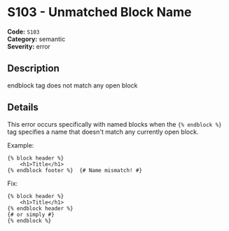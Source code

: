 # S103 - Unmatched Block Name

<!-- This file is automatically generated from diagnostics.toml -->
<!-- Do not edit manually. To update this rule, edit the TOML file instead. -->

**Code:** `S103`  
**Category:** semantic  
**Severity:** error  

## Description

endblock tag does not match any open block

## Details

This error occurs specifically with named blocks when the `{% endblock %}` tag
specifies a name that doesn't match any currently open block.

Example:
```django
{% block header %}
    <h1>Title</h1>
{% endblock footer %}  {# Name mismatch! #}
```

Fix:
```django
{% block header %}
    <h1>Title</h1>
{% endblock header %}
{# or simply #}
{% endblock %}
```
